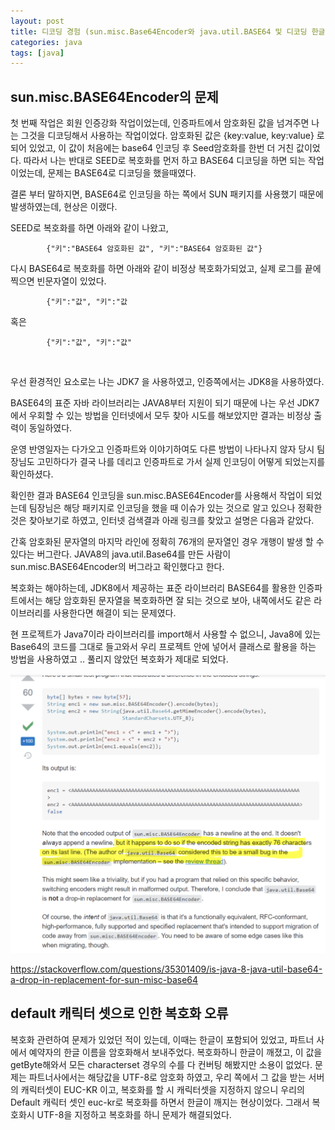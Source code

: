 ```yaml
---
layout: post
title: 디코딩 경험 (sun.misc.Base64Encoder와 java.util.BASE64 및 디코딩 한글깨짐)
categories: java
tags: [java]
---
```



## sun.misc.BASE64Encoder의 문제

첫 번째 작업은 회원 인증강화 작업이었는데, 인증파트에서 암호화된 값을 넘겨주면 나는 그것을 디코딩해서 사용하는 작업이었다. 암호화된 값은 {key:value, key:value} 로 되어 있었고, 이 값이 처음에는 base64 인코딩 후 Seed암호화를 한번 더 거친 값이었다. 따라서 나는 반대로 SEED로 복호화를 먼저 하고 BASE64 디코딩을 하면 되는 작업이었는데, 문제는 BASE64로 디코딩을 했을때였다. 

결론 부터 말하지면, BASE64로 인코딩을 하는 쪽에서 SUN 패키지를 사용했기 때문에 발생하였는데, 현상은 이랬다. 


SEED로 복호화를 하면 아래와 같이 나왔고, 

            {"키":"BASE64 암호화된 값", "키":"BASE64 암호화된 값"} 


다시 BASE64로 복호화를 하면 아래와 같이 비정상 복호화가되었고, 실제 로그를 끝에 찍으면 빈문자열이 있었다.

            {"키":"값", "키":"값 

혹은

            {"키":"값", "키":"값"

​

우선 환경적인 요소로는 나는 JDK7 을 사용하였고, 인증쪽에서는 JDK8을 사용하였다. 

BASE64의 표준 자바 라이브러리는 JAVA8부터 지원이 되기 때문에 나는 우선 JDK7에서 우회할 수 있는 방법을 인터넷에서 모두 찾아 시도를 해보았지만 결과는 비정상 출력이 동일하였다. 

운영 반영일자는 다가오고 인증파트와 이야기하여도 다른 방법이 나타나지 않자 당시 팀장님도 고민하다가 결국 나를 데리고 인증파트로 가서 실제 인코딩이 어떻게 되었는지를 확인하셨다. 

확인한 결과 BASE64 인코딩을 sun.misc.BASE64Encoder를 사용해서 작업이 되었는데 팀장님은 해당 패키지로 인코딩을 했을 때 이슈가 있는 것으로 알고 있으나 정확한 것은 찾아보기로 하였고, 인터넷 검색결과 아래 링크를 찾았고 설명은 다음과 같았다. 

간혹 암호화된 문자열의 마지막 라인에 정확히 76개의 문자열인 경우 개행이 발생 할 수 있다는 버그란다. JAVA8의 java.util.Base64를 만든 사람이 sun.misc.BASE64Encoder의 버그라고 확인했다고 한다. 

복호화는 해야하는데, JDK8에서 제공하는 표준 라이브러리 BASE64를 활용한 인증파트에서는 해당 암호화된 문자열을 복호화하면 잘 되는 것으로 보아, 내쪽에서도 같은 라이브러리를 사용한다면 해결이 되는 문제였다. 

현 프로젝트가 Java7이라 라이브러리를 import해서 사용할 수 없으니, Java8에 있는 Base64의 코드를 그대로 들고와서 우리 프로젝트 안에 넣어서 클래스로 활용을 하는 방법을 사용하였고 .. 풀리지 않았던 복호화가 제대로 되었다. 

![Java_decoding](/assets/images/java/Java_decoding.png)


https://stackoverflow.com/questions/35301409/is-java-8-java-util-base64-a-drop-in-replacement-for-sun-misc-base64

## default 캐릭터 셋으로 인한 복호화 오류​

복호화 관련하여 문제가 있었던 적이 있는데, 이때는 한글이 포함되어 있었고, 파트너 사에서 예약자의 한글 이름을 암호화해서 보내주었다. 
복호화하니 한글이 깨졌고, 이 값을 getByte해와서 모든 characterset 경우의 수를 다 컨버팅 해봤지만 소용이 없었다. 
문제는 파트너사에서는​ 해당값을 UTF-8로 암호화 하였고, 우리 쪽에서 그 값을 받는 서버의 캐릭터셋이 EUC-KR 이고, 
복호화를 할 시 캐릭터셋을 지정하지 않으니 우리의 Default 캐릭터 셋인 euc-kr로 복호화를 하면서 한글이 깨지는 현상이었다.​ 
그래서 복호화시 UTF-8을 지정하고 복호화를 하니 문제가 해결되었다.
